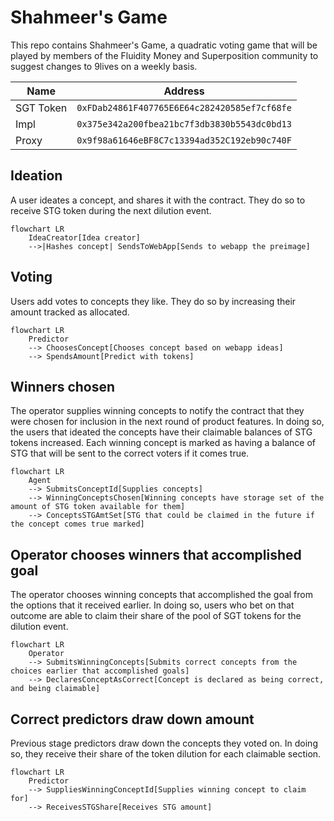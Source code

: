 
# Shahmeer's Game

This repo contains Shahmeer's Game, a quadratic voting game that will be played by members
of the Fluidity Money and Superposition community to suggest changes to 9lives on a weekly
basis.

|    Name   |                    Address                   |
|-----------|----------------------------------------------|
| SGT Token | `0xFDab24861F407765E6E64c282420585ef7cf68fe` |
| Impl      | `0x375e342a200fbea21bc7f3db3830b5543dc0bd13` |
| Proxy     | `0x9f98a61646eBF8C7c13394ad352C192eb90c740F` |

## Ideation

A user ideates a concept, and shares it with the contract. They do so to receive STG token
during the next dilution event.

```mermaid
flowchart LR
    IdeaCreator[Idea creator]
    -->|Hashes concept| SendsToWebApp[Sends to webapp the preimage]
```

## Voting

Users add votes to concepts they like. They do so by increasing their amount tracked as
allocated.

```mermaid
flowchart LR
    Predictor
    --> ChoosesConcept[Chooses concept based on webapp ideas]
    --> SpendsAmount[Predict with tokens]
```

## Winners chosen

The operator supplies winning concepts to notify the contract that they were chosen for
inclusion in the next round of product features. In doing so, the users that ideated the
concepts have their claimable balances of STG tokens increased. Each winning concept is
marked as having a balance of STG that will be sent to the correct voters if it comes
true.

```mermaid
flowchart LR
    Agent
    --> SubmitsConceptId[Supplies concepts]
    --> WinningConceptsChosen[Winning concepts have storage set of the amount of STG token available for them]
    --> ConceptsSTGAmtSet[STG that could be claimed in the future if the concept comes true marked]
```

## Operator chooses winners that accomplished goal

The operator chooses winning concepts that accomplished the goal from the options that it
received earlier. In doing so, users who bet on that outcome are able to claim their share
of the pool of SGT tokens for the dilution event.

```mermaid
flowchart LR
    Operator
    --> SubmitsWinningConcepts[Submits correct concepts from the choices earlier that accomplished goals]
    --> DeclaresConceptAsCorrect[Concept is declared as being correct, and being claimable]
```

## Correct predictors draw down amount

Previous stage predictors draw down the concepts they voted on. In doing so, they receive
their share of the token dilution for each claimable section.

```mermaid
flowchart LR
    Predictor
    --> SuppliesWinningConceptId[Supplies winning concept to claim for]
    --> ReceivesSTGShare[Receives STG amount]
```
